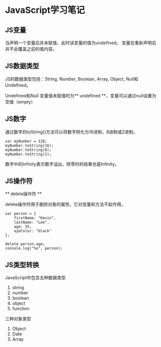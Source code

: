 # JavaScript学习笔记

## JS变量

当声明一个变量后并未赋值，此时该变量的值为undefined。
变量在重新声明后并不会覆盖之前的值内容。

## JS数据类型

JS的数据类型包括：String, Number, Boolean, Array, Object, Null和Undefined。

Undefined和Null
变量值未赋值时为** undefined **，变量可以通过null设置为空值（empty）

## JS数字

通过数字的toString()方法可以将数字转化为16进制，8进制或2进制。
```
var myNumber = 128;
myNumber.toString(16);
myNumber.toString(8);
myNumber.toString(2);
```

数字中的Infinity表示数字溢出，除零时的结果也是Infinity。

## JS操作符

** delete操作符 **

delete操作符用于删除对象的属性，它对变量和方法不起作用。

```
var person = {
    firstName: "Kevin",
    lastName: "Lee",
    age: 35,
    eyeColor: "black"
};

delete person.age;
console.log("%o", person);
```

## JS类型转换

JavaScript中包含五种数据类型
1. string
2. number
3. boolean
4. object
5. function

三种对象类型

1. Object
2. Date
3. Array

